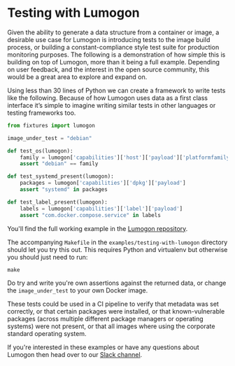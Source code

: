 # Testing with Lumogon

Given the ability to generate a data structure from a container or
image, a desirable use case for Lumogon is introducing tests to the image
build process, or building a constant-compliance style test suite for
production monitoring purposes. The following is a demonstration of how
simple this is building on top of Lumogon, more than it being a full
example. Depending on user feedback, and the interest in the open source
community, this would be a great area to explore and expand on.

Using less than 30 lines of Python we can create a framework to
write tests like the following. Because of how Lumogon uses data as a
first class interface it’s simple to imagine writing similar tests
in other languages or testing frameworks too.

```python
from fixtures import lumogon

image_under_test = "debian"

def test_os(lumogon):
    family = lumogon['capabilities']['host']['payload']['platformfamily']
    assert "debian" == family

def test_systemd_present(lumogon):
    packages = lumogon['capabilities']['dpkg']['payload']
    assert "systemd" in packages

def test_label_present(lumogon):
    labels = lumogon['capabilities']['label']['payload']
    assert "com.docker.compose.service" in labels
```

You'll find the full working example in the
[Lumogon repository](https://github.com/puppetlabs/lumogon/tree/master/examples).

The accompanying `Makefile` in the `examples/testing-with-lumogon`
directory should let you try this out. This requires Python and virtualenv
but otherwise you should just need to run:

```
make
```

Do try and write you're own assertions against the returned data, or
change the `image_under_test` to your own Docker image.

These tests could be used in a CI pipeline to verify that metadata was
set correctly, or that certain packages were installed, or that
known-vulnerable packages (across multiple different package managers or
operating systems) were not present, or that all images where using the
corporate standard operating system.

If you're interested in these examples or have any questions about
Lumogon then head over to our [Slack channel](https://puppetcommunity.slack.com/messages/C5CT7GMKQ).
